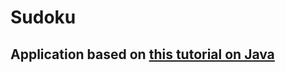 # Sudoku

## Application based on [this tutorial on Java](https://www.youtube.com/watch?v=qH9mWpYMtYU&ab_channel=freeCodeCamp.org)
